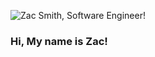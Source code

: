 ![Zac Smith, Software Engineer!](https://res.cloudinary.com/devsec/image/upload/v1600189934/software_engineer_zac_iqaaau.png)

### Hi, My name is Zac!

<!--
**mrzacsmith/mrzacsmith** is a ✨ _special_ ✨ repository because its `README.md` (this file) appears on your GitHub profile.

Here are some ideas to get you started:

- 🔭 I’m currently working on ...
- 🌱 I’m currently learning ...
- 👯 I’m looking to collaborate on ...
- 🤔 I’m looking for help with ...
- 💬 Ask me about ...
- 📫 How to reach me: ...
- 😄 Pronouns: ...
- ⚡ Fun fact: ...
-->
